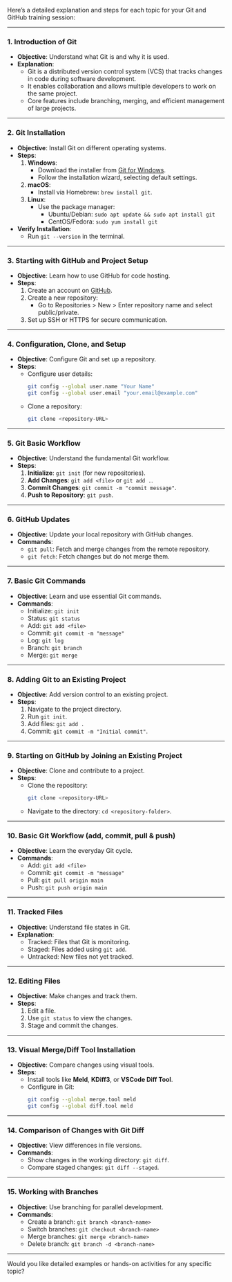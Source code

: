 Here’s a detailed explanation and steps for each topic for your Git and GitHub training session:

---

### **1. Introduction of Git**
- **Objective**: Understand what Git is and why it is used.
- **Explanation**:
  - Git is a distributed version control system (VCS) that tracks changes in code during software development.
  - It enables collaboration and allows multiple developers to work on the same project.
  - Core features include branching, merging, and efficient management of large projects.

---

### **2. Git Installation**
- **Objective**: Install Git on different operating systems.
- **Steps**:
  1. **Windows**:
     - Download the installer from [Git for Windows](https://git-scm.com/).
     - Follow the installation wizard, selecting default settings.
  2. **macOS**:
     - Install via Homebrew: `brew install git`.
  3. **Linux**:
     - Use the package manager:
       - Ubuntu/Debian: `sudo apt update && sudo apt install git`
       - CentOS/Fedora: `sudo yum install git`
- **Verify Installation**:
  - Run `git --version` in the terminal.

---

### **3. Starting with GitHub and Project Setup**
- **Objective**: Learn how to use GitHub for code hosting.
- **Steps**:
  1. Create an account on [GitHub](https://github.com/).
  2. Create a new repository:
     - Go to Repositories > New > Enter repository name and select public/private.
  3. Set up SSH or HTTPS for secure communication.

---

### **4. Configuration, Clone, and Setup**
- **Objective**: Configure Git and set up a repository.
- **Steps**:
  - Configure user details:
    ```bash
    git config --global user.name "Your Name"
    git config --global user.email "your.email@example.com"
    ```
  - Clone a repository:
    ```bash
    git clone <repository-URL>
    ```

---

### **5. Git Basic Workflow**
- **Objective**: Understand the fundamental Git workflow.
- **Steps**:
  1. **Initialize**: `git init` (for new repositories).
  2. **Add Changes**: `git add <file>` or `git add .`.
  3. **Commit Changes**: `git commit -m "commit message"`.
  4. **Push to Repository**: `git push`.

---

### **6. GitHub Updates**
- **Objective**: Update your local repository with GitHub changes.
- **Commands**:
  - `git pull`: Fetch and merge changes from the remote repository.
  - `git fetch`: Fetch changes but do not merge them.

---

### **7. Basic Git Commands**
- **Objective**: Learn and use essential Git commands.
- **Commands**:
  - Initialize: `git init`
  - Status: `git status`
  - Add: `git add <file>`
  - Commit: `git commit -m "message"`
  - Log: `git log`
  - Branch: `git branch`
  - Merge: `git merge`

---

### **8. Adding Git to an Existing Project**
- **Objective**: Add version control to an existing project.
- **Steps**:
  1. Navigate to the project directory.
  2. Run `git init`.
  3. Add files: `git add .`
  4. Commit: `git commit -m "Initial commit"`.

---

### **9. Starting on GitHub by Joining an Existing Project**
- **Objective**: Clone and contribute to a project.
- **Steps**:
  - Clone the repository:
    ```bash
    git clone <repository-URL>
    ```
  - Navigate to the directory: `cd <repository-folder>`.

---

### **10. Basic Git Workflow (add, commit, pull & push)**
- **Objective**: Learn the everyday Git cycle.
- **Commands**:
  - Add: `git add <file>`
  - Commit: `git commit -m "message"`
  - Pull: `git pull origin main`
  - Push: `git push origin main`

---

### **11. Tracked Files**
- **Objective**: Understand file states in Git.
- **Explanation**:
  - Tracked: Files that Git is monitoring.
  - Staged: Files added using `git add`.
  - Untracked: New files not yet tracked.

---

### **12. Editing Files**
- **Objective**: Make changes and track them.
- **Steps**:
  1. Edit a file.
  2. Use `git status` to view the changes.
  3. Stage and commit the changes.

---

### **13. Visual Merge/Diff Tool Installation**
- **Objective**: Compare changes using visual tools.
- **Steps**:
  - Install tools like **Meld**, **KDiff3**, or **VSCode Diff Tool**.
  - Configure in Git:
    ```bash
    git config --global merge.tool meld
    git config --global diff.tool meld
    ```

---

### **14. Comparison of Changes with Git Diff**
- **Objective**: View differences in file versions.
- **Commands**:
  - Show changes in the working directory: `git diff`.
  - Compare staged changes: `git diff --staged`.

---

### **15. Working with Branches**
- **Objective**: Use branching for parallel development.
- **Commands**:
  - Create a branch: `git branch <branch-name>`
  - Switch branches: `git checkout <branch-name>`
  - Merge branches: `git merge <branch-name>`
  - Delete branch: `git branch -d <branch-name>`

---

Would you like detailed examples or hands-on activities for any specific topic?
